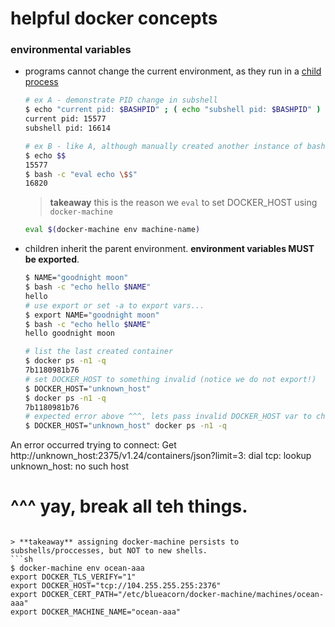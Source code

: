 # helpful docker concepts

### environmental variables

* programs cannot change the current environment, as they run in a [child process](https://en.wikipedia.org/wiki/Child_process)
  ```sh
  # ex A - demonstrate PID change in subshell
  $ echo "current pid: $BASHPID" ; ( echo "subshell pid: $BASHPID" )
  current pid: 15577
  subshell pid: 16614
  ```
  ```sh
  # ex B - like A, although manually created another instance of bash
  $ echo $$
  15577
  $ bash -c "eval echo \$$"
  16820
  ```
  
  > **takeaway** this is the reason we `eval` to set DOCKER_HOST using `docker-machine`
  ```sh
  eval $(docker-machine env machine-name)
  ```
  
* children inherit the parent environment. **environment variables MUST be exported**.
  ```sh
  $ NAME="goodnight moon"
  $ bash -c "echo hello $NAME"
  hello
  # use export or set -a to export vars...
  $ export NAME="goodnight moon"
  $ bash -c "echo hello $NAME"
  hello goodnight moon
  ```
  ```sh
  # list the last created container
  $ docker ps -n1 -q
  7b1180981b76
  # set DOCKER_HOST to something invalid (notice we do not export!)
  $ DOCKER_HOST="unknown_host"
  $ docker ps -n1 -q
  7b1180981b76
  # expected error above ^^^, lets pass invalid DOCKER_HOST var to child (same as export)
  $ DOCKER_HOST="unknown_host" docker ps -n1 -q
An error occurred trying to connect: Get http://unknown_host:2375/v1.24/containers/json?limit=3: dial tcp: lookup unknown_host: no such host
  # ^^^ yay, break all teh things.
  ```
  
  > **takeaway** assigning docker-machine persists to subshells/proccesses, but NOT to new shells.
  ```sh
  $ docker-machine env ocean-aaa
  export DOCKER_TLS_VERIFY="1"
  export DOCKER_HOST="tcp://104.255.255.255:2376"
  export DOCKER_CERT_PATH="/etc/blueacorn/docker-machine/machines/ocean-aaa"
  export DOCKER_MACHINE_NAME="ocean-aaa"
  ```
